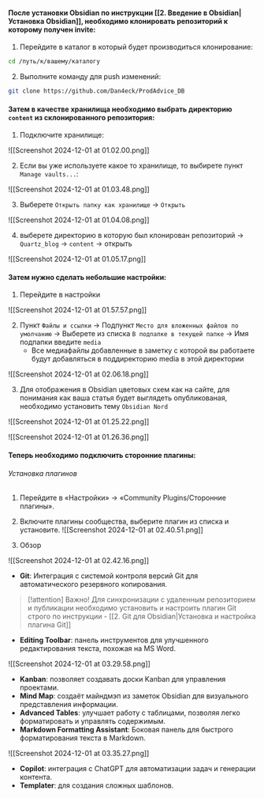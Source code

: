 #### После установки Obsidian по инструкции [[2. Введение в Obsidian|Установка Obsidian]], необходимо клонировать репозиторий к которому получен invite:

1. Перейдите в каталог в который будет производиться клонирование:

```bash
cd /путь/к/вашему/каталогу
```

2. Выполните команду для push изменений:

```bash
git clone https://github.com/Dan4eck/ProdAdvice_DB
```

#### Затем в качестве хранилища необходимо выбрать директорию `content` из склонированного репозитория:

1. Подключите хранилище:
   
![[Screenshot 2024-12-01 at 01.02.00.png]]

2. Если вы уже используете какое то хранилище, то выбирете пункт `Manage vaults...`:
   
![[Screenshot 2024-12-01 at 01.03.48.png]]

3. Выберете `Открыть папку как хранилище` -> `Открыть`
   
![[Screenshot 2024-12-01 at 01.04.08.png]]

4. выберете директорию в которую был клонирован репозиторий -> `Quartz_blog` -> `content` -> открыть

![[Screenshot 2024-12-01 at 01.05.17.png]]

#### Затем нужно сделать небольшие настройки:

1. Перейдите в настройки

![[Screenshot 2024-12-01 at 01.57.57.png]]

2. Пункт `Файлы и ссылки` -> Подпункт `Место для вложенных файлов по умолчанию` -> Выберете из списка `В подпапке в текущей папке` -> Имя подпапки введите `media`
   - Все медиафайлы добавленные в заметку с которой вы работаете будут добавляться в поддиректорию media в этой директории

![[Screenshot 2024-12-01 at 02.06.18.png]]

3. Для отображения в Obsidian цветовых схем как на сайте, для понимания как ваша статья будет выглядеть опубликованая, необходимо установить тему `Obsidian Nord`

![[Screenshot 2024-12-01 at 01.25.22.png]]

![[Screenshot 2024-12-01 at 01.26.36.png]]

#### Теперь необходимо подключить сторонние плагины:

###### Установка плагинов
1. Перейдите в «Настройки» → «Community Plugins/Сторонние плагины».
2. Включите плагины сообщества, выберите плагин из списка и установите.
![[Screenshot 2024-12-01 at 02.40.51.png]]

3. Обзор

![[Screenshot 2024-12-01 at 02.42.16.png]]

- **Git**: Интеграция с системой контроля версий Git для автоматического резервного копирования.

> [!attention] Важно!
> Для синхронизации с удаленным репозиторием и публикации необходимо установить и настроить плагин Git строго по инструкции - [[2. Git для Obsidian|Установка и настройка плагина Git]]

- **Editing Toolbar**: панель инструментов для улучшенного редактирования текста, похожая на MS Word.

![[Screenshot 2024-12-01 at 03.29.58.png]]

- **Kanban**: позволяет создавать доски Kanban для управления проектами.
- **Mind Map**: создаёт майндмэп из заметок Obsidian для визуального представления информации.
- **Advanced Tables**: улучшает работу с таблицами, позволяя легко форматировать и управлять содержимым.
- **Markdown Formatting Assistant**: Боковая панель для быстрого форматирования текста в Markdown.

![[Screenshot 2024-12-01 at 03.35.27.png]]

- **Copilot**: интеграция с ChatGPT для автоматизации задач и генерации контента.
- **Templater**: для создания сложных шаблонов.
